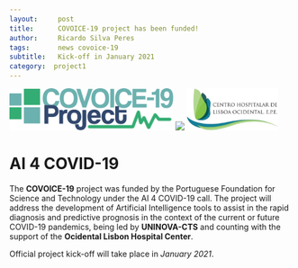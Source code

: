```yaml
---
layout:     post
title:      COVOICE-19 project has been funded!
author:     Ricardo Silva Peres
tags: 		news covoice-19
subtitle:  	Kick-off in January 2021
category:  project1
---
```

<!-- Start Writing Below in Markdown -->

<!--![UNINOVA-CTS](https://www.fct.unl.pt/sites/default/files/logo_cts.png?1435069699)-->
<!--![COVOICE-19 Logo](https://raw.githubusercontent.com/RicardoSPeres/COVOICE-19/gh-pages/img/logos/covoice_text_white_logo.png)-->
<p float="left">
  <img src="https://raw.githubusercontent.com/RicardoSPeres/COVOICE-19/gh-pages/img/logos/covoice_text_white_logo.png" height="75px"> 
  <img src="https://www.fct.unl.pt/sites/default/files/logo_cts.png?1435069699" height="75px">
  <img src="/img/logos/chlo-logo.png" height="75px">
</p>

# AI 4 COVID-19

The **COVOICE-19** project was funded by the Portuguese Foundation for Science and Technology under the AI 4 COVID-19 call. The project will address the development of Artificial Intelligence tools to assist in the rapid diagnosis and predictive prognosis in the context of the current or future COVID-19 pandemics, being led by **UNINOVA-CTS** and counting with the support of the **Ocidental Lisbon Hospital Center**.

Official project kick-off will take place in *January 2021*.
